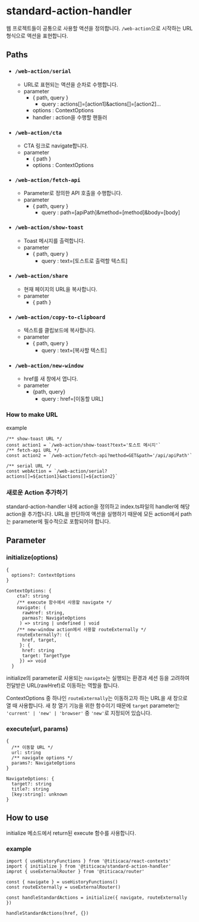 # standard-action-handler

웹 프로젝트들이 공통으로 사용할 액션을 정의합니다. `/web-action`으로 시작하는 URL 형식으로 액션을 표현합니다.

## Paths

- ### `/web-action/serial`
  - URL로 표현되는 액션을 순차로 수행합니다.
  - parameter
    - { path, query }
      - query : actions[]=[action1]&actions[]=[action2]...
    - options : ContextOptions
    - handler : action을 수행할 핸들러
- ### `/web-action/cta`
  - CTA 링크로 navigate합니다.
  - parameter
    - { path }
    - options : ContextOptions
- ### `/web-action/fetch-api`
  - Parameter로 정의한 API 호출을 수행합니다.
  - parameter
    - { path, query }
      - query : path=[apiPath]&method=[method]&body=[body]
- ### `/web-action/show-toast`
  - Toast 메시지를 출력합니다.
  - parameter
    - { path, query }
      - query : text=[토스트로 출력할 텍스트]
- ### `/web-action/share`
  - 현재 페이지의 URL을 복사합니다.
  - parameter
    - { path }
- ### `/web-action/copy-to-clipboard`

  - 텍스트를 클립보드에 복사합니다.
  - parameter
    - { path, query }
      - query : text=[복사할 텍스트]

- ### `/web-action/new-window`
  - href를 새 창에서 엽니다.
  - parameter
    - {path, query}
      - query : href=[이동할 URL]

### How to make URL

example

```
/** show-toast URL */
const action1 = `/web-action/show-toast?text='토스트 메시지'`
/** fetch-api URL */
const action2 = `/web-action/fetch-api?method=GET&path='/api/apiPath'`

/** serial URL */
const webAction = `/web-action/serial?actions[]=${action1}&actions[]=${action2}`

```

### 새로운 Action 추가하기

standard-action-handler 내에 action을 정의하고 index.ts파일의 handler에 해당 action을 추가합니다. URL을 판단하여 액션을 실행하기 때문에 모든 action에서 path는 parameter에 필수적으로 포함되어야 합니다.

## Parameter

### initialize(options)

```
{
  options?: ContextOptions
}

ContextOptions: {
    cta?: string
    /** execute 함수에서 사용할 navigate */
    navigate: (
      rawHref: string,
      parmas?: NavigateOptions
     ) => string | undefined | void
    /** new-window action에서 사용할 routeExternally */
    routeExternally?: ({
      href, target,
     }: {
      href: string
      target: TargetType
     }) => void
  }
```

initialize의 parameter로 사용되는 `navigate`는 실행되는 환경과 세션 등을 고려하여 전달받은 URL(rawHref)로 이동하는 역할을 합니다.

ContextOptions 중 하나인 `routeExternally`는 이동하고자 하는 URL을 새 창으로 열 때 사용합니다. 새 창 열기 기능을 위한 함수이기 때문에 `target` parameter는 `'current' | 'new' | 'browser'` 중 `'new'`로 지정되어 있습니다.

### execute(url, params)

```
{
  /** 이동할 URL */
  url: string
  /** navigate options */
  params?: NavigateOptions
}

NavigateOptions: {
  target?: string
  title?: string
  [key:string]: unknown
}
```

## How to use

initialize 메소드에서 return된 execute 함수를 사용합니다.

### example

```
import { useHistoryFunctions } from '@titicaca/react-contexts'
import { initialize } from '@titicaca/standard-action-handler'
improt { useExternalRouter } from '@titicaca/router'

const { navigate } = useHistoryFunctions()
const routeExternally = useExternalRouter()

const handleStandardActions = initialize({ navigate, routeExternally })

handleStandardActions(href, {})

```
